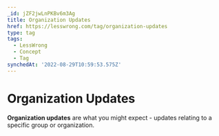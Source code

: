 ```yaml
---
_id: jZF2jwLnPKBv6m3Ag
title: Organization Updates
href: https://lesswrong.com/tag/organization-updates
type: tag
tags:
  - LessWrong
  - Concept
  - Tag
synchedAt: '2022-08-29T10:59:53.575Z'
---
```

# Organization Updates

**Organization updates** are what you might expect - updates relating to a specific group or organization.